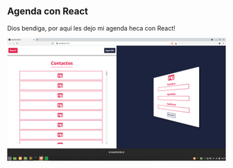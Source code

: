 ## Agenda con React
Dios bendiga, por aquí les dejo mi agenda heca con React!

![Preview de la app](./preview.png)
